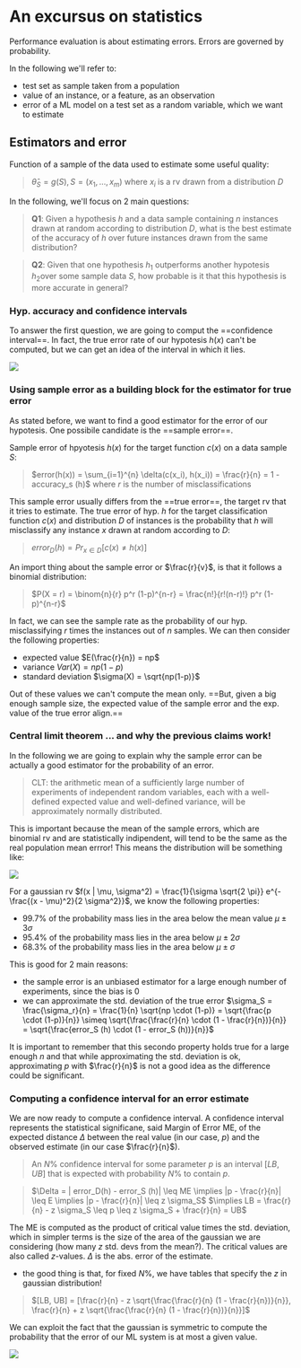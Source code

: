 # An excursus on statistics

Performance evaluation is about estimating errors. Errors are governed by probability.

In the following we'll refer to:
- test set as sample taken from a population
- value of an instance, or a feature, as an observation
- error of a ML model on a test set as a random variable, which we want to estimate 

## Estimators and error

Function of a sample of the data used to estimate some useful quality:

>$\hat{\theta}_S = g(S), S = (x_1, \ldots, x_m)$ where $x_i$ is a rv drawn from a distribution $D$

In the following, we'll focus on 2 main questions:

>**Q1**: Given a hypothesis $h$ and a data sample containing $n$ instances drawn at random according to distribution $D$, what is the best estimate of the accuracy of $h$ over future instances drawn from the same distribution? 

>**Q2**: Given that one hypothesis $h_1$ outperforms another hypotesis $h_2$over some sample data $S$, how probable is it that this hypothesis is more accurate in general?

### Hyp. accuracy and confidence intervals

To answer the first question, we are going to comput the ==confidence interval==. In  fact, the true error rate of our hypotesis $h(x)$ can't be computed, but we can get an idea of the interval in which it lies. 

![](./static/ML/confint.png)

### Using sample error as a building block for the estimator for true error

As stated before, we want to find a good estimator for the error of our hypotesis. One possibile candidate is the ==sample error==.

Sample error of hpyotesis $h(x)$ for the target function $c(x)$ on a data sample $S$:
>$error(h(x)) = \sum_{i=1}^{n} \delta(c(x_i), h(x_i)) = \frac{r}{n} = 1 - accuracy_s (h)$ where $r$ is the number of misclassifications

This sample error usually differs from the ==true error==, the target rv that it tries to estimate. The true error of hyp. $h$ for the target classification function $c(x)$ and distribution $D$ of instances is the probability that $h$ will misclassify any instance $x$ drawn at random according to $D$:
>$error_D (h) = Pr_{x \in D}[c(x) \neq h(x)]$

An import thing about the sample error or $\frac{r}{v}$, is that it follows a binomial distribution:
>$P(X = r) = \binom{n}{r} p^r (1-p)^{n-r} = \frac{n!}{r!(n-r)!} p^r (1-p)^{n-r}$

In fact, we can see the sample rate as the probability of our hyp. misclassifying $r$ times the instances out of $n$ samples. We can then consider the following properties:
- expected value $E(\frac{r}{n}) = np$
- variance $Var(X) = np(1-p)$
- standard deviation $\sigma(X) = \sqrt{np(1-p)}$

Out of these values we can't compute the mean only. ==But, given a big enough sample size, the expected value of the sample error and the exp. value of the true error align.==

### Central limit theorem ... and why the previous claims work!

In the following we are going to explain why the sample error can be actually a good estimator for the probability of an error.

>CLT: the arithmetic mean of a sufficiently large number of experiments of independent random variables, each with a well-defined expected value and well-defined variance, will be approximately normally distributed.

This is important because the mean of the sample errors, which are binomial rv and are statistically indipendent, will tend to be the same as the real population mean errror! This means the distribution will be something like:

![](./static/ML/gaussPE.png)

For a gaussian rv $f(x | \mu, \sigma^2) = \frac{1}{\sigma \sqrt{2 \pi}} e^{-\frac{(x - \mu)^2}{2 \sigma^2}}$, we know the following properties:
- 99.7% of the probability mass lies in the area below the mean value $\mu \pm 3 \sigma$
- 95.4% of the probability mass lies in the area below $\mu \pm 2 \sigma$
- 68.3% of the probability mass lies  in the area below $\mu \pm \sigma$

This is good for 2 main reasons:
- the sample error is an unbiased estimator for a large enough number of experiments, since the bias is 0
- we can approximate the std. deviation of the true error $\sigma_S = \frac{\sigma_r}{n} = \frac{1}{n} \sqrt{np \cdot (1-p)} = \sqrt{\frac{p \cdot (1-p)}{n}} \simeq \sqrt{\frac{\frac{r}{n} \cdot (1 - \frac{r}{n})}{n}} = \sqrt{\frac{error_S (h) \cdot (1 - error_S (h))}{n}}$

It is important to remember that this secondo property holds true for a large enough $n$ and that while approximating the std. deviation is ok, approximating $p$ with $\frac{r}{n}$ is not a good idea as the difference could be significant.

### Computing a confidence interval for an error estimate

We are now ready to compute a confidence interval. A confidence interval represents the statistical significane, said Margin of Error ME, of the expected distance $\Delta$ between the real value (in our case, $p$) and the observed estimate (in our case $\frac{r}{n}$).

>An $N\%$ confidence interval for some parameter $p$ is an interval $[LB, UB]$ that is expected with probability $N\%$ to contain $p$. 

>$\Delta = | error_D(h) - error_S (h)| \leq ME \implies |p - \frac{r}{n}| \leq E \implies |p - \frac{r}{n}| \leq z \sigma_S$
>$\implies LB = \frac{r}{n} - z \sigma_S \leq p \leq z \sigma_S + \frac{r}{n} = UB$

The ME is computed as the product of critical value times the std. deviation, which in simpler terms is the size of the area of the gaussian we are considering (how many $z$ std. devs from the mean?). The critical values are also called $z$-values. $\Delta$ is the abs. error of the estimate. 
- the good thing is that, for fixed $N\%$, we have tables that specify the $z$ in gaussian distribution!

>$[LB, UB] = [\frac{r}{n} - z \sqrt{\frac{\frac{r}{n} (1 - \frac{r}{n})}{n}}, \frac{r}{n} + z \sqrt{\frac{\frac{r}{n} (1 - \frac{r}{n})}{n}}]$

We can exploit the fact that the gaussian is symmetric to compute the probability that the error of our ML system is at most a given value.

![](./static/ML/onetaild.png)